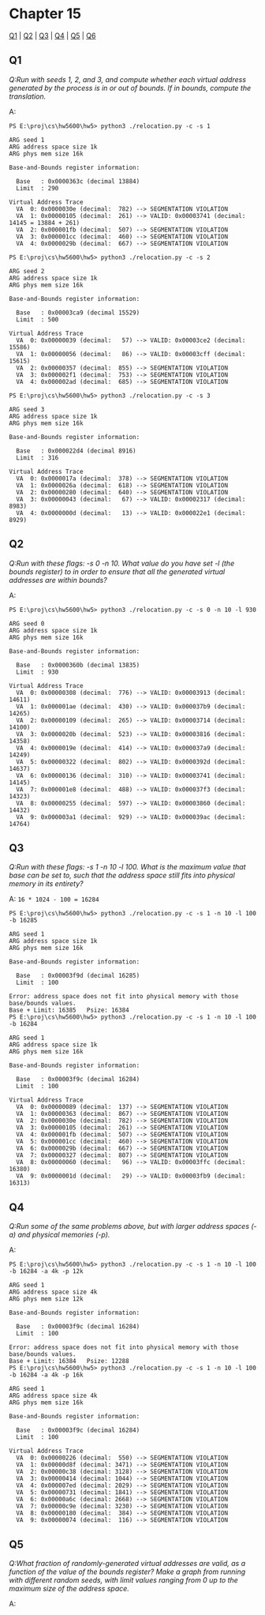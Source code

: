 # Chapter 15

[Q1](#q1) | [Q2](#q2) | [Q3](#q3) | [Q4](#q4) | [Q5](#q5) | [Q6](#q6) 


## Q1

*Q:Run with seeds 1, 2, and 3, and compute whether each virtual address
generated by the process is in or out of bounds. If in bounds,
compute the translation.*

A: 

```
PS E:\proj\cs\hw5600\hw5> python3 ./relocation.py -c -s 1

ARG seed 1
ARG address space size 1k
ARG phys mem size 16k

Base-and-Bounds register information:

  Base   : 0x0000363c (decimal 13884)
  Limit  : 290

Virtual Address Trace
  VA  0: 0x0000030e (decimal:  782) --> SEGMENTATION VIOLATION
  VA  1: 0x00000105 (decimal:  261) --> VALID: 0x00003741 (decimal: 14145 = 13884 + 261)
  VA  2: 0x000001fb (decimal:  507) --> SEGMENTATION VIOLATION
  VA  3: 0x000001cc (decimal:  460) --> SEGMENTATION VIOLATION
  VA  4: 0x0000029b (decimal:  667) --> SEGMENTATION VIOLATION
```
```
PS E:\proj\cs\hw5600\hw5> python3 ./relocation.py -c -s 2

ARG seed 2
ARG address space size 1k
ARG phys mem size 16k

Base-and-Bounds register information:

  Base   : 0x00003ca9 (decimal 15529)
  Limit  : 500

Virtual Address Trace
  VA  0: 0x00000039 (decimal:   57) --> VALID: 0x00003ce2 (decimal: 15586)
  VA  1: 0x00000056 (decimal:   86) --> VALID: 0x00003cff (decimal: 15615)
  VA  2: 0x00000357 (decimal:  855) --> SEGMENTATION VIOLATION
  VA  3: 0x000002f1 (decimal:  753) --> SEGMENTATION VIOLATION
  VA  4: 0x000002ad (decimal:  685) --> SEGMENTATION VIOLATION
```
```
PS E:\proj\cs\hw5600\hw5> python3 ./relocation.py -c -s 3

ARG seed 3
ARG address space size 1k
ARG phys mem size 16k

Base-and-Bounds register information:

  Base   : 0x000022d4 (decimal 8916)
  Limit  : 316

Virtual Address Trace
  VA  0: 0x0000017a (decimal:  378) --> SEGMENTATION VIOLATION
  VA  1: 0x0000026a (decimal:  618) --> SEGMENTATION VIOLATION
  VA  2: 0x00000280 (decimal:  640) --> SEGMENTATION VIOLATION
  VA  3: 0x00000043 (decimal:   67) --> VALID: 0x00002317 (decimal: 8983)
  VA  4: 0x0000000d (decimal:   13) --> VALID: 0x000022e1 (decimal: 8929)
```

## Q2

*Q:Run with these flags: -s 0 -n 10. What value do you have set
-l (the bounds register) to in order to ensure that all the generated
virtual addresses are within bounds?*

A: 

```
PS E:\proj\cs\hw5600\hw5> python3 ./relocation.py -c -s 0 -n 10 -l 930

ARG seed 0
ARG address space size 1k
ARG phys mem size 16k

Base-and-Bounds register information:

  Base   : 0x0000360b (decimal 13835)
  Limit  : 930

Virtual Address Trace
  VA  0: 0x00000308 (decimal:  776) --> VALID: 0x00003913 (decimal: 14611)
  VA  1: 0x000001ae (decimal:  430) --> VALID: 0x000037b9 (decimal: 14265)
  VA  2: 0x00000109 (decimal:  265) --> VALID: 0x00003714 (decimal: 14100)
  VA  3: 0x0000020b (decimal:  523) --> VALID: 0x00003816 (decimal: 14358)
  VA  4: 0x0000019e (decimal:  414) --> VALID: 0x000037a9 (decimal: 14249)
  VA  5: 0x00000322 (decimal:  802) --> VALID: 0x0000392d (decimal: 14637)
  VA  6: 0x00000136 (decimal:  310) --> VALID: 0x00003741 (decimal: 14145)
  VA  7: 0x000001e8 (decimal:  488) --> VALID: 0x000037f3 (decimal: 14323)
  VA  8: 0x00000255 (decimal:  597) --> VALID: 0x00003860 (decimal: 14432)
  VA  9: 0x000003a1 (decimal:  929) --> VALID: 0x000039ac (decimal: 14764)
```

## Q3

*Q:Run with these flags: -s 1 -n 10 -l 100. What is the maximum
value that base can be set to, such that the address space still
fits into physical memory in its entirety?*

A: `16 * 1024 - 100 = 16284`

```
PS E:\proj\cs\hw5600\hw5> python3 ./relocation.py -c -s 1 -n 10 -l 100 -b 16285

ARG seed 1
ARG address space size 1k
ARG phys mem size 16k

Base-and-Bounds register information:

  Base   : 0x00003f9d (decimal 16285)
  Limit  : 100

Error: address space does not fit into physical memory with those base/bounds values.
Base + Limit: 16385   Psize: 16384
PS E:\proj\cs\hw5600\hw5> python3 ./relocation.py -c -s 1 -n 10 -l 100 -b 16284

ARG seed 1
ARG address space size 1k
ARG phys mem size 16k

Base-and-Bounds register information:

  Base   : 0x00003f9c (decimal 16284)
  Limit  : 100

Virtual Address Trace
  VA  0: 0x00000089 (decimal:  137) --> SEGMENTATION VIOLATION
  VA  1: 0x00000363 (decimal:  867) --> SEGMENTATION VIOLATION
  VA  2: 0x0000030e (decimal:  782) --> SEGMENTATION VIOLATION
  VA  3: 0x00000105 (decimal:  261) --> SEGMENTATION VIOLATION
  VA  4: 0x000001fb (decimal:  507) --> SEGMENTATION VIOLATION
  VA  5: 0x000001cc (decimal:  460) --> SEGMENTATION VIOLATION
  VA  6: 0x0000029b (decimal:  667) --> SEGMENTATION VIOLATION
  VA  7: 0x00000327 (decimal:  807) --> SEGMENTATION VIOLATION
  VA  8: 0x00000060 (decimal:   96) --> VALID: 0x00003ffc (decimal: 16380)
  VA  9: 0x0000001d (decimal:   29) --> VALID: 0x00003fb9 (decimal: 16313)
```

## Q4

*Q:Run some of the same problems above, but with larger address
spaces (-a) and physical memories (-p).*

A:

```
PS E:\proj\cs\hw5600\hw5> python3 ./relocation.py -c -s 1 -n 10 -l 100 -b 16284 -a 4k -p 12k

ARG seed 1
ARG address space size 4k
ARG phys mem size 12k

Base-and-Bounds register information:

  Base   : 0x00003f9c (decimal 16284)
  Limit  : 100

Error: address space does not fit into physical memory with those base/bounds values.
Base + Limit: 16384   Psize: 12288
PS E:\proj\cs\hw5600\hw5> python3 ./relocation.py -c -s 1 -n 10 -l 100 -b 16284 -a 4k -p 16k

ARG seed 1
ARG address space size 4k
ARG phys mem size 16k

Base-and-Bounds register information:

  Base   : 0x00003f9c (decimal 16284)
  Limit  : 100

Virtual Address Trace
  VA  0: 0x00000226 (decimal:  550) --> SEGMENTATION VIOLATION
  VA  1: 0x00000d8f (decimal: 3471) --> SEGMENTATION VIOLATION
  VA  2: 0x00000c38 (decimal: 3128) --> SEGMENTATION VIOLATION
  VA  3: 0x00000414 (decimal: 1044) --> SEGMENTATION VIOLATION
  VA  4: 0x000007ed (decimal: 2029) --> SEGMENTATION VIOLATION
  VA  5: 0x00000731 (decimal: 1841) --> SEGMENTATION VIOLATION
  VA  6: 0x00000a6c (decimal: 2668) --> SEGMENTATION VIOLATION
  VA  7: 0x00000c9e (decimal: 3230) --> SEGMENTATION VIOLATION
  VA  8: 0x00000180 (decimal:  384) --> SEGMENTATION VIOLATION
  VA  9: 0x00000074 (decimal:  116) --> SEGMENTATION VIOLATION
```

## Q5

*Q:What fraction of randomly-generated virtual addresses are valid,
as a function of the value of the bounds register? Make a graph
from running with different random seeds, with limit values ranging
from 0 up to the maximum size of the address space.*

A:



